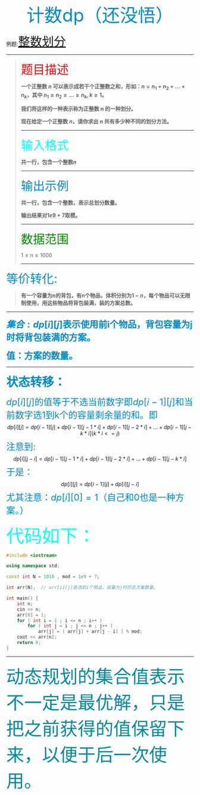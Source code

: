 <center><font size = "10" color = "008AC6">计数dp（还没悟）</font></center>

例题:<font size = "6" color = "008AC6">[整数划分](https://www.acwing.com/problem/content/902/)</font> 

---

><font size = "6" color = "FF0000">题目描述</font>
>
>**一个正整数 $n$ 可以表示成若干个正整数之和，形如：$n=n_1+n_2+…+n_k$，其中 $n_1≥n_2≥…≥n_k,k≥1$。**
>
>**我们将这样的一种表示称为正整数 $n$ 的一种划分。**
>
>**现在给定一个正整数 $n$，请你求出 $n$ 共有多少种不同的划分方法。**
>
>---
>
><font size = "6" color = "00FFFF">输入格式</font>
>
>**共一行，包含一个整数$n$**
>
>---
>
><font size = "6" color = "008AC6">输出示例</font>
>
>**共一行，包含一个整数，表示总划分数量。**
>
>**输出结果对$1e9$ $+$ $7$取模。**
>
>---
>
><font size = "6" color = "008A00">数据范围</font>
>
>$1 ≤ n ≤ 1000$
>
>---

<font size = "6" color = "008AC6">等价转化:</font>

>**有一个容量为n的背包，有n个物品，体积分别为$1 - n$，每个物品可以无限制使用，用这些物品将背包装满，装的方案总数。**

---

**<font size = "5" color = "008AC6">$集合:dp[i][j]$表示使用前i个物品，背包容量为j时将背包装满的方案。</font>**

**<font size = "5" color = "008AC6">值：方案的数量。</font>**

---

**<font size = "6" color = "008AC6">状态转移：</font>**

<font size = "5" color = "008AC6">$dp[i][j]$的值等于不选当前数字即$dp[i-1][j]$和当前数字选1到k个的容量剩余量的和。即</font>
$$
dp[i][j] = dp[i-1][j] + dp[i-1][j - 1*i]+dp[i-1][j-2*i]+...+dp[i-1][j-k*i](k*i<=j)
$$
<font size = "5" color = "008AC6">注意到:</font>
$$
dp[i][j - i] = dp[i-1][j - 1*i] + dp[i-1][j-2*i]+...+dp[i-1][j-k*i]
$$
<font size = "5" color = "008AC6">于是：</font>
$$
dp[i][j] = dp[i-1][j]+dp[i][j-i]
$$
<font size = "5" color = "008AC6">尤其注意：$dp[i][0] = 1$（自己和0也是一种方案。）</font>

<font size = "10" color = "00FFFF">代码如下：</font>

```c++
#include <iostream>

using namespace std;

const int N = 1010 , mod = 1e9 + 7;

int arr[N];  // arr[i][j]是选前i个物品，容量为j时的总方案数量。

int main() {
    int n;
    cin >> n;
    arr[0] = 1;
    for ( int i = 1 ; i <= n ; i++ )
        for ( int j = i ; j <= n ; j++ )
            arr[j] = ( arr[j] + arr[j - i] ) % mod;  
    cout << arr[n];
    return 0;
}
```

---

<font size = "10" color = "0089AV">动态规划的集合值表示不一定是最优解，只是把之前获得的值保留下来，以便于后一次使用。</font>

